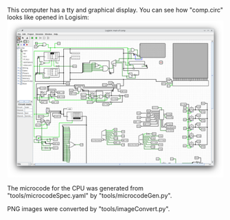 This computer has a tty and graphical display. 
You can see how "comp.circ" looks like opened in Logisim:
![Logisim circuit](./compInLogisim.png)

The microcode for the CPU was generated from "tools/microcodeSpec.yaml" by "tools/microcodeGen.py".

PNG images were converted by "tools/imageConvert.py".

